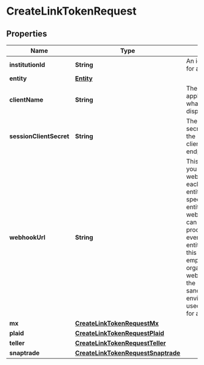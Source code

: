 

# CreateLinkTokenRequest


## Properties

| Name | Type | Description | Notes |
|------------ | ------------- | ------------- | -------------|
|**institutionId** | **String** | An id that is unique for an institution. |  |
|**entity** | [**Entity**](Entity.md) |  |  |
|**clientName** | **String** | The name of your application. This is what will be displayed to users. |  |
|**sessionClientSecret** | **String** | The session client secret created from the &#39;Create session client secret&#39; endpoint |  |
|**webhookUrl** | **String** | This field allows you to set a unique webhook URL for each individual entity. By specifying an entity-specific webhook URL, you can receive and process data events for each entity separately. If this field is left empty, the organization-wide webhook URL set in the sandbox/production environment will be used as the default for all entities. |  [optional] |
|**mx** | [**CreateLinkTokenRequestMx**](CreateLinkTokenRequestMx.md) |  |  [optional] |
|**plaid** | [**CreateLinkTokenRequestPlaid**](CreateLinkTokenRequestPlaid.md) |  |  [optional] |
|**teller** | [**CreateLinkTokenRequestTeller**](CreateLinkTokenRequestTeller.md) |  |  [optional] |
|**snaptrade** | [**CreateLinkTokenRequestSnaptrade**](CreateLinkTokenRequestSnaptrade.md) |  |  [optional] |




